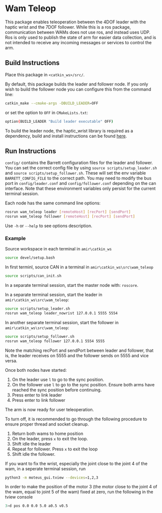 # Wam Teleop
This package enables teleoperation between the 4DOF leader with the haptic wrist and the 7DOF follower. While this is a ros package, communication between WAMs does not use ros, and instead uses UDP. Ros is only used to publish the state of arm for easier data collection, and is not intended to receive any incoming messages or services to control the arm. 

## Build Instructions

Place this package in `<catkin_ws>/src/`.

By default, this package builds the leader and follower node. If you only wish to build the follower node you can configure this from the command line:
```bash
catkin_make --cmake-args -DBUILD_LEADER=OFF 
```
or set the option to `OFF` in `CMakeLists.txt`:
```bash
option(BUILD_LEADER "Build leader executable" OFF)
```
To build the leader node, the haptic_wrist library is required as a dependency, build and install instructions can be found [here](https://github.com/dmiller12/libhaptic_wrist).

## Run Instructions

`config/` contains the Barrett configuration files for the leader and follower. 
You can set the correct config file by using `source scripts/setup_leader.sh` and `source scripts/setup_follower.sh`. These will set the env variable `BARRETT_CONFIG_FILE` to the correct path. 
You may need to modify the bus port in `config/leader.conf` and `config/follower.conf` depending on the can interface. Note that these environment variables only persist for the current terminal session.

Each node has the same command line options:
```bash
rosrun wam_teleop leader [remoteHost] [recPort] [sendPort]
rosrun wam_teleop follower [remoteHost] [recPort] [sendPort]
```
Use `-h` or `--help` to see options description.

### Example

Source workspace in each terminal in `amir\catkin_ws`
```bash
source devel/setup.bash
```


In first terminl, source CAN in a terminal in `amir\catkin_ws\src\wam_teleop`
```bash
source scripts/can_init.sh
```

In a separate terminal session, start the master node with: `roscore`.

In a separate terminal session, start the leader in `amir\catkin_ws\src\wam_teleop`:
```bash
source scripts/setup_leader.sh
rosrun wam_teleop leader_nowrist 127.0.0.1 5555 5554
```
In another separate terminal session, start the follower in `amir\catkin_ws\src\wam_teleop`:
```bash
source scripts/setup_follower.sh
rosrun wam_teleop follower 127.0.0.1 5554 5555
```
Note the matching recPort and sendPort between leader and follower, that is, the leader receives on 5555 and the follower sends on 5555 and vice versa.

Once both nodes have started:

1) On the leader use `l` to go to the sync position.
2) On the follower use `l` to go to the sync position. Ensure both arms have reached the sync position before continuing.
3) Press enter to link leader
4) Press enter to link follower

The arm is now ready for user teleoperation.

To turn off, it is recommended to go through the following procedure to ensure proper thread and socket cleanup.
1) Return both wams to home position
2) On the leader, press `x` to exit the loop.
3) Shift idle the leader
4) Repeat for follower. Press `x` to exit the loop
5) Shift idle the follower.

If you want to fix the wrist, especially the joint close to the joint 4 of the wam, in a seperate terminal session, run
```bash
python3 -m moteus_gui.tview --devices=1,2,3
```
In order to make the position of the motor 3 (the motor close to the joint 4 of the wam, equal to joint 5 of the wam) fixed at zero, run the following in the tview console
```bash
3>d pos 0.0 0.0 5.0 a0.5 v0.5
```
